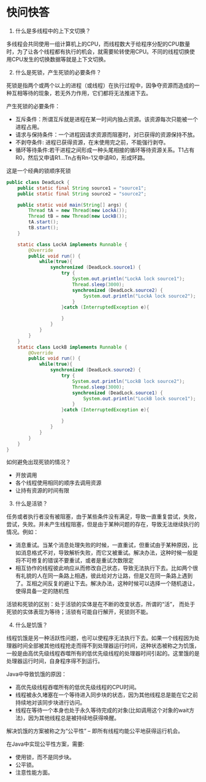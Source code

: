 # 快问快答

1. 什么是多线程中的上下文切换？

多线程会共同使用一组计算机上的CPU，而线程数大于给程序分配的CPU数量时，为了让各个线程都有执行的机会，就需要轮转使用CPU。不同的线程切换使用CPU发生的切换数据等就是上下文切换。

2. 什么是死锁，产生死锁的必要条件？

死锁是指两个或两个以上的进程（或线程）在执行过程中，因争夺资源而造成的一种互相等待的现象，若无外力作用，它们都将无法推进下去。

产生死锁的必要条件：
- 互斥条件：所谓互斥就是进程在某一时间内独占资源。该资源每次只能被一个进程占用。
- 请求与保持条件：一个进程因请求资源而阻塞时，对已获得的资源保持不放。
- 不剥夺条件: 进程已获得资源，在末使用完之前，不能强行剥夺。
- 循环等待条件:若干进程之间形成一种头尾相接的循环等待资源关系。T1占有R0，然后又申请R1...Tn占有Rn-1又申请R0，形成环路。

这是一个经典的锁顺序死锁
```java
public class DeadLock {
    public static final String source1 = "source1";
    public static final String source2 = "source2";

    public static void main(String[] args) {
        Thread tA = new Thread(new LockA());
        Thread tB = new Thread(new LockB());
        tA.start();
        tB.start();
    }

    static class LockA implements Runnable {
        @Override
        public void run() {
            while(true){
                synchronized (DeadLock.source1) {
                    try {
                        System.out.println("LockA lock source1");
                        Thread.sleep(3000);
                        synchronized (DeadLock.source2) {
                            System.out.println("LockA lock source2");
                        }
                    }catch (InterruptedException e){

                    }
                }
            }
        }
    }
    static class LockB implements Runnable {
        @Override
        public void run() {
            while(true){
                synchronized (DeadLock.source2) {
                    try {
                        System.out.println("LockB lock source2");
                        Thread.sleep(3000);
                        synchronized (DeadLock.source1) {
                            System.out.println("LockB lock source1");
                        }
                    }catch (InterruptedException e){

                    }
                }
            }
        }
    }
}
```

如何避免出现死锁的情况？
- 开放调用
- 各个线程使用相同的顺序去调用资源
- 让持有资源的时间有限

3. 什么是活锁？

任务或者执行者没有被阻塞，由于某些条件没有满足，导致一直重复尝试，失败，尝试，失败。并未产生线程阻塞，但是由于某种问题的存在，导致无法继续执行的情况。例如：

- 消息重试。当某个消息处理失败的时候，一直重试，但重试由于某种原因，比如消息格式不对，导致解析失败，而它又被重试。解决办法，这种时候一般是将不可修复的错误不要重试，或者是重试次数限定
- 相互协作的线程彼此响应从而修改自己状态，导致无法执行下去。比如两个很有礼貌的人在同一条路上相遇，彼此给对方让路，但是又在同一条路上遇到了。互相之间反复的避让下去。解决办法，这种时候可以选择一个随机退让，使得具备一定的随机性

活锁和死锁的区别：处于活锁的实体是在不断的改变状态，所谓的“活”， 而处于死锁的实体表现为等待；活锁有可能自行解开，死锁则不能。

4. 什么是饥饿？

线程饥饿是另一种活跃性问题，也可以使程序无法执行下去。如果一个线程因为处理器时间全部被其他线程抢走而得不到处理器运行时间，这种状态被称之为饥饿，一般是由高优先级线程吞噬所有的低优先级线程的处理器时间引起的。这里饿的是处理器运行时间，自身程序得不到运行。

Java中导致饥饿的原因：
- 高优先级线程吞噬所有的低优先级线程的CPU时间。
- 线程被永久堵塞在一个等待进入同步块的状态，因为其他线程总是能在它之前持续地对该同步块进行访问。
- 线程在等待一个本身也处于永久等待完成的对象(比如调用这个对象的wait方法)，因为其他线程总是被持续地获得唤醒。

解决饥饿的方案被称之为“公平性” – 即所有线程均能公平地获得运行机会。

在Java中实现公平性方案，需要:
- 使用锁，而不是同步块。
- 公平锁。
- 注意性能方面。